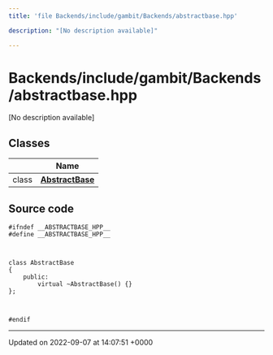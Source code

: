 ```yaml
---
title: 'file Backends/include/gambit/Backends/abstractbase.hpp'

description: "[No description available]"

---
```


# Backends/include/gambit/Backends/abstractbase.hpp

[No description available]

## Classes

|                | Name           |
| -------------- | -------------- |
| class | **[AbstractBase](/documentation/code/classes/classabstractbase/)**  |




## Source code

```
#ifndef __ABSTRACTBASE_HPP__
#define __ABSTRACTBASE_HPP__



class AbstractBase
{
    public:
        virtual ~AbstractBase() {}
};



#endif
```


-------------------------------

Updated on 2022-09-07 at 14:07:51 +0000
